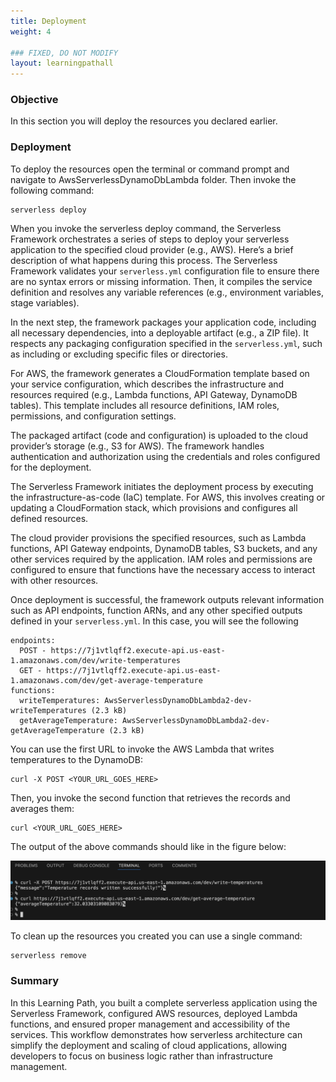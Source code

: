 ```yaml
---
title: Deployment
weight: 4

### FIXED, DO NOT MODIFY
layout: learningpathall
---
```


### Objective
In this section you will deploy the resources you declared earlier.

### Deployment
To deploy the resources open the terminal or command prompt and navigate to AwsServerlessDynamoDbLambda folder. Then invoke the following command:

```console
serverless deploy
```

When you invoke the serverless deploy command, the Serverless Framework orchestrates a series of steps to deploy your serverless application to the specified cloud provider (e.g., AWS). Here’s a brief description of what happens during this process. The Serverless Framework validates your `serverless.yml` configuration file to ensure there are no syntax errors or missing information. Then, it compiles the service definition and resolves any variable references (e.g., environment variables, stage variables).

In the next step, the framework packages your application code, including all necessary dependencies, into a deployable artifact (e.g., a ZIP file). It respects any packaging configuration specified in the `serverless.yml`, such as including or excluding specific files or directories.

For AWS, the framework generates a CloudFormation template based on your service configuration, which describes the infrastructure and resources required (e.g., Lambda functions, API Gateway, DynamoDB tables). This template includes all resource definitions, IAM roles, permissions, and configuration settings.

The packaged artifact (code and configuration) is uploaded to the cloud provider’s storage (e.g., S3 for AWS). The framework handles authentication and authorization using the credentials and roles configured for the deployment.

The Serverless Framework initiates the deployment process by executing the infrastructure-as-code (IaC) template. For AWS, this involves creating or updating a CloudFormation stack, which provisions and configures all defined resources.

The cloud provider provisions the specified resources, such as Lambda functions, API Gateway endpoints, DynamoDB tables, S3 buckets, and any other services required by the application. IAM roles and permissions are configured to ensure that functions have the necessary access to interact with other resources.

Once deployment is successful, the framework outputs relevant information such as API endpoints, function ARNs, and any other specified outputs defined in your `serverless.yml`. In this case, you will see the following

```output
endpoints:
  POST - https://7j1vtlqff2.execute-api.us-east-1.amazonaws.com/dev/write-temperatures
  GET - https://7j1vtlqff2.execute-api.us-east-1.amazonaws.com/dev/get-average-temperature
functions:
  writeTemperatures: AwsServerlessDynamoDbLambda2-dev-writeTemperatures (2.3 kB)
  getAverageTemperature: AwsServerlessDynamoDbLambda2-dev-getAverageTemperature (2.3 kB)
```

You can use the first URL to invoke the AWS Lambda that writes temperatures to the DynamoDB:
```console
curl -X POST <YOUR_URL_GOES_HERE>
```

Then, you invoke the second function that retrieves the records and averages them:
```console
curl <YOUR_URL_GOES_HERE>
```

The output of the above commands should like in the figure below:

![fig1](figures/01.png)

To clean up the resources you created you can use a single command:

```console
serverless remove
```

### Summary
In this Learning Path, you built a complete serverless application using the Serverless Framework, configured AWS resources, deployed Lambda functions, and ensured proper management and accessibility of the services. This workflow demonstrates how serverless architecture can simplify the deployment and scaling of cloud applications, allowing developers to focus on business logic rather than infrastructure management.
